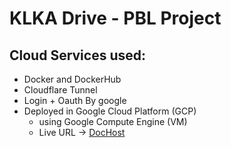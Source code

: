 # KLKA Drive - PBL Project

## Cloud Services used:

- Docker and DockerHub
- Cloudflare Tunnel
- Login + Oauth By google
- Deployed in Google Cloud Platform (GCP)
    - using Google Compute Engine (VM)
    - Live URL -> [DocHost](https://dochost.klka.me)
